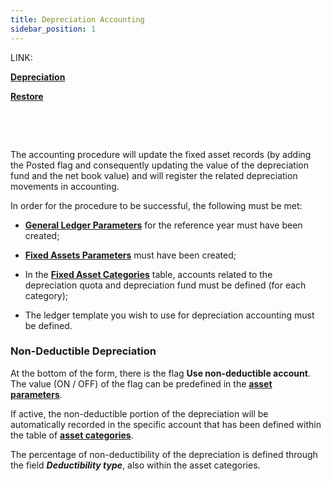 ```yaml
---
title: Depreciation Accounting 
sidebar_position: 1
---
```


LINK:

**[Depreciation](/docs/finance-area/fixed-assets/accounting/depreciation)**

**[Restore](/docs/finance-area/fixed-assets/accounting/restore)**

 

 

The accounting procedure will update the fixed asset records (by adding the Posted flag and consequently updating the value of the depreciation fund and the net book value) and will register the related depreciation movements in accounting.

In order for the procedure to be successful, the following must be met:

- **[General Ledger Parameters](/docs/configurations/parameters/finance/accounting-parameters)** for the reference year must have been created;

- **[Fixed Assets Parameters](/docs/configurations/parameters/finance/fixed-assets-parameters)** must have been created;

- In the **[Fixed Asset Categories](/docs/configurations/tables/finance/fixed-asset-category)** table, accounts related to the depreciation quota and depreciation fund must be defined (for each category);

- The ledger template you wish to use for depreciation accounting must be defined.


### Non-Deductible Depreciation

At the bottom of the form, there is the flag **Use non-deductible account**.  
The value (ON / OFF) of the flag can be predefined in the [**asset parameters**](/docs/configurations/parameters/finance/fixed-assets-parameters).

If active, the non-deductible portion of the depreciation will be automatically recorded in the specific account that has been defined within the table of [**asset categories**](/docs/configurations/tables/finance/fixed-asset-category#seconda-tabella).

The percentage of non-deductibility of the depreciation is defined through the field ***Deductibility type***, also within the asset categories.